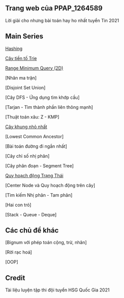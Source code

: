 ## Trang web của PPAP_1264589

Lời giải cho nhưng bài toán hay ho nhất tuyển Tin 2021

## Main Series

[Hashing](https://ppap-1264589.github.io/Hashing)

[Cây tiền tố Trie](https://ppap-1264589.github.io/Trie)

[Range Minimum Query (2D)](https://ppap-1264589.github.io/RMQ)

[Nhân ma trận]

[Disjoint Set Union]

[Cây DFS - Ứng dụng tìm khớp cầu]

[Tarjan - Tìm thành phần liên thông mạnh]

[Thuật toán xâu: Z - KMP]

[Cây khung nhỏ nhất](https://ppap-1264589.github.io/MST/)

[Lowest Common Ancestor]

[Bài toán đường đi ngắn nhất]

[Cây chỉ số nhị phân]

[Cây phân đoạn - Segment Tree]

[Quy hoạch động Trạng Thái](https://ppap-1264589.github.io/Bitmasking)

[Center Node và Quy hoạch động trên cây]

[Tìm kiếm Nhị phân - Tam phân]

[Hai con trỏ]

[Stack - Queue - Deque]

## Các chủ đề khác

[Bignum với phép toán cộng, trừ, nhân]

[Rời rạc hoá]

[OOP]

## Credit
Tài liệu luyện tập thi đội tuyển HSG Quốc Gia 2021
